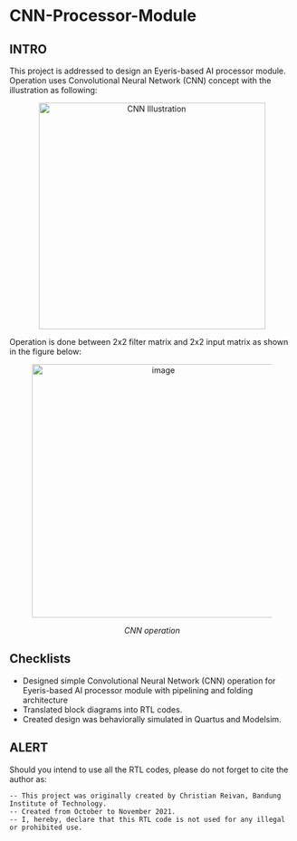 # CNN-Processor-Module

## INTRO
This project is addressed to design an Eyeris-based AI processor module. Operation uses Convolutional Neural Network (CNN) concept with the illustration as following:

<p align="center"><img width="400px" height="auto" alt="CNN Illustration" src="https://user-images.githubusercontent.com/53311342/148110221-086c58b1-9de2-43b4-a96f-3122fe8cc157.png"></p>

Operation is done between 2x2 filter matrix and 2x2 input matrix as shown in the figure below:

<figure>
    <p align="center">
        <img width="448" alt="image" src="https://user-images.githubusercontent.com/53311342/148112930-ad12d052-b45e-4a1f-bf3e-8b9c98e12a9d.png">
    </p>
    <figcaption style="text-align: center" ><em>CNN operation</em></figcaption>
</figure>

## Checklists

- Designed simple Convolutional Neural Network (CNN) operation for Eyeris-based AI processor module with pipelining and folding architecture
- Translated block diagrams into RTL codes.
- Created design was behaviorally simulated in Quartus and Modelsim.

## ALERT
Should you intend to use all the RTL codes, please do not forget to cite the author as:

    -- This project was originally created by Christian Reivan, Bandung Institute of Technology.   
    -- Created from October to November 2021.
    -- I, hereby, declare that this RTL code is not used for any illegal or prohibited use.   
    


